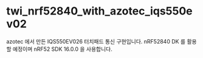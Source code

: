 # twi_nrf52840_with_azotec_iqs550ev02
azotec 에서 만든 IQS550EV026 터치패드 통신 구현입니다. nRF52840 DK 를 활용할 예정이며 nRF52 SDK 16.0.0 을 사용합니다.
